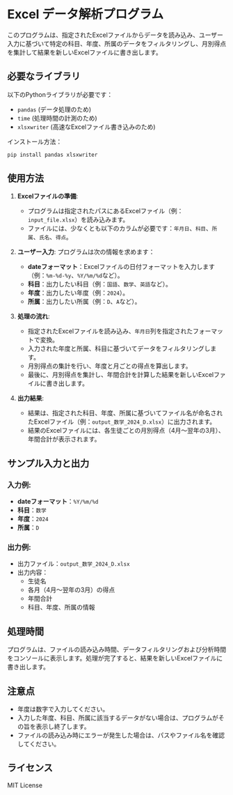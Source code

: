 # Excel データ解析プログラム

このプログラムは、指定されたExcelファイルからデータを読み込み、ユーザー入力に基づいて特定の科目、年度、所属のデータをフィルタリングし、月別得点を集計して結果を新しいExcelファイルに書き出します。

## 必要なライブラリ

以下のPythonライブラリが必要です：

- `pandas` (データ処理のため)
- `time` (処理時間の計測のため)
- `xlsxwriter` (高速なExcelファイル書き込みのため)

インストール方法：
```bash
pip install pandas xlsxwriter
```

## 使用方法

1. **Excelファイルの準備**:
   - プログラムは指定されたパスにあるExcelファイル（例：`input_file.xlsx`）を読み込みます。
   - ファイルには、少なくとも以下のカラムが必要です：`年月日`、`科目`、`所属`、`氏名`、`得点`。

2. **ユーザー入力**:
   プログラムは次の情報を求めます：
   - **dateフォーマット**：Excelファイルの日付フォーマットを入力します（例：`%m-%d-%y`、`%Y/%m/%d`など）。
   - **科目**：出力したい科目（例：`国語`、`数学`、`英語`など）。
   - **年度**：出力したい年度（例：`2024`）。
   - **所属**：出力したい所属（例：`D`、`A`など）。

3. **処理の流れ**:
   - 指定されたExcelファイルを読み込み、`年月日`列を指定されたフォーマットで変換。
   - 入力された年度と所属、科目に基づいてデータをフィルタリングします。
   - 月別得点の集計を行い、年度と月ごとの得点を算出します。
   - 最後に、月別得点を集計し、年間合計を計算した結果を新しいExcelファイルに書き出します。

4. **出力結果**:
   - 結果は、指定された科目、年度、所属に基づいてファイル名が命名されたExcelファイル（例：`output_数学_2024_D.xlsx`）に出力されます。
   - 結果のExcelファイルには、各生徒ごとの月別得点（4月～翌年の3月）、年間合計が表示されます。

## サンプル入力と出力

### 入力例:
- **dateフォーマット**：`%Y/%m/%d`
- **科目**：`数学`
- **年度**：`2024`
- **所属**：`D`

### 出力例:
- 出力ファイル：`output_数学_2024_D.xlsx`
- 出力内容：
  - 生徒名
  - 各月（4月～翌年の3月）の得点
  - 年間合計
  - 科目、年度、所属の情報

## 処理時間

プログラムは、ファイルの読み込み時間、データフィルタリングおよび分析時間をコンソールに表示します。処理が完了すると、結果を新しいExcelファイルに書き出します。

## 注意点

- 年度は数字で入力してください。
- 入力した年度、科目、所属に該当するデータがない場合は、プログラムがその旨を表示し終了します。
- ファイルの読み込み時にエラーが発生した場合は、パスやファイル名を確認してください。

## ライセンス

MIT License

